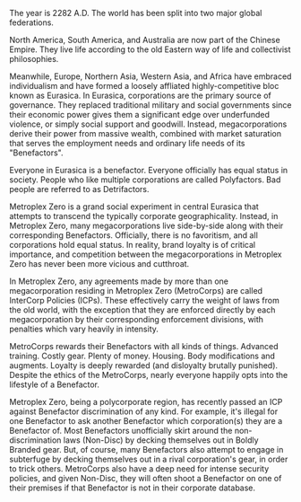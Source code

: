 The year is 2282 A.D. The world has been split into two major global federations.

North America, South America, and Australia are now part of the Chinese Empire. They live life according to the old Eastern way of life and collectivist philosophies.

Meanwhile, Europe, Northern Asia, Western Asia, and Africa have embraced individualism and have formed a loosely affliated highly-competitive bloc known as Eurasica. In Eurasica, corporations are the primary source of governance. They replaced traditional military and social governments since their economic power gives them a significant edge over underfunded violence, or simply social support and goodwill. Instead, megacorporations derive their power from massive wealth, combined with market saturation that serves the employment needs and ordinary life needs of its "Benefactors".

Everyone in Eurasica is a benefactor. Everyone officially has equal status in society.
People who like multiple corporations are called Polyfactors.
Bad people are referred to as Detrifactors.

Metroplex Zero is a grand social experiment in central Eurasica that attempts to transcend the typically corporate geographicality. Instead, in Metroplex Zero, many megacorporations live side-by-side along with their corresponding Benefactors. Officially, there is no favoritism, and all corporations hold equal status. In reality, brand loyalty is of critical importance, and competition between the megacorporations in Metroplex Zero has never been more vicious and cutthroat.

In Metroplex Zero, any agreements made by more than one megacorporation residing in Metroplex Zero (MetroCorps) are called InterCorp Policies (ICPs). These effectively carry the weight of laws from the old world, with the exception that they are enforced directly by each megacorporation by their corresponding enforcement divisions, with penalties which vary heavily in intensity. 

MetroCorps rewards their Benefactors with all kinds of things. Advanced training. Costly gear. Plenty of money. Housing. Body modifications and augments. Loyalty is deeply rewarded (and disloyalty brutally punished). Despite the ethics of the MetroCorps, nearly everyone happily opts into the lifestyle of a Benefactor. 

Metroplex Zero, being a polycorporate region, has recently passed an ICP against Benefactor discrimination of any kind. For example, it's illegal for one Benefactor to ask another Benefactor which corporation(s) they are a Benefactor of. Most Benefactors unofficially skirt around the non-discrimination laws (Non-Disc) by decking themselves out in Boldly Branded gear. But, of course, many Benefactors also attempt to engage in subterfuge by decking themselves out in a rival corporation's gear, in order to trick others. MetroCorps also have a deep need for intense security policies, and given Non-Disc, they will often shoot a Benefactor on one of their premises if that Benefactor is not in their corporate database.

